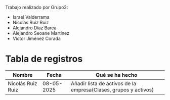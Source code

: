 Trabajo realizado por Grupo3:

- Israel Valderrama
- Nicolás Ruiz Ruiz
- Alejandro Díaz Barea
- Alejandro Seoane Martínez
- Víctor Jiménez Corada

# Tabla de registros

| Nombre | Fecha | Qué se ha hecho |
|-|-|-|
| Nicolás Ruiz Ruiz | 08-05-2025 | Añadir lista de activos de la empresa(Clases, grupos y activos) |
